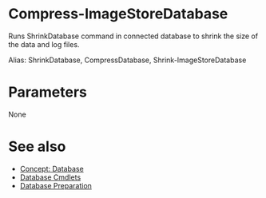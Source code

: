 # Compress-ImageStoreDatabase

Runs ShrinkDatabase command in connected database to shrink the size of the data and log files.

Alias: ShrinkDatabase, CompressDatabase, Shrink-ImageStoreDatabase

# Parameters
None

# See also
  * [Concept: Database](../../concept/Database.md)
  * [Database Cmdlets](../cmdlets.md#database)
  * [Database Preparation](../../../readme.md#database)